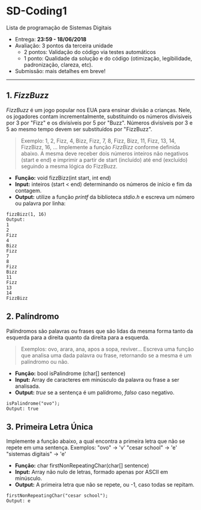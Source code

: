 # SD-Coding1
Lista de programação de Sistemas Digitais

- Entrega: **23:59 - 18/06/2018**
- Avaliação: 3 pontos da terceira unidade
  - 2 pontos: Validação do código via testes automáticos
  - 1 ponto: Qualidade da solução e do código (otimização, legibilidade, padronização, clareza, etc).
- Submissão: mais detalhes em breve!
-----------------------------------------------------------------------------------------------------------

## 1. *FizzBuzz* ##
*FizzBuzz* é um jogo popular nos EUA para ensinar divisão a crianças. Nele, os jogadores contam incrementalmente, substituindo os números divisíveis por 3 por "Fizz" e os divisíveis por 5 por "Buzz". Números divisíveis por 3 e 5 ao mesmo tempo devem ser substituídos por "FizzBuzz".
> Exemplo: 1, 2, Fizz, 4, Bizz, Fizz, 7, 8, Fizz, Bizz, 11, Fizz, 13, 14, FizzBizz, 16, ...
Implemente a função *FizzBizz* conforme definida abaixo. A mesma deve receber dois números inteiros não negativos (start e end) e imprimir a partir de start (incluído) até end (excluído) seguindo a mesma lógica do FizzBuzz.
- **Função:** void fizzBizz(int start, int end)
- **Input:** inteiros (start < end) determinando os números de início e fim da contagem.
- **Output:** utilize a função *printf* da biblioteca *stdio.h* e escreva um número ou palavra por linha:
```
fizzBizz(1, 16)
Output:
1
2
Fizz
4
Bizz
Fizz
7
8
Fizz
Bizz
11
Fizz
13
14
FizzBizz
```

## 2. Palíndromo ##
Palíndromos são palavras ou frases que são lidas da mesma forma tanto da esquerda para a direita quanto da direita para a esquerda.
> Exemplos: ovo, arara, ana, apos a sopa, reviver...
Escreva uma função que analisa uma dada palavra ou frase, retornando se a mesma é um palíndromo ou não.
- **Função:** bool isPalindrome (char[] sentence)
- **Input:** Array de caracteres em minúsculo da palavra ou frase a ser analisada.
- **Output:** *true* se a sentença é um palídromo, *falso* caso negativo.
```
isPalindrome("ovo");
Output: true
```

## 3. Primeira Letra Única ##
Implemente a função abaixo, a qual encontra a primeira letra que não se repete em uma sentença.
Exemplos:
"ovo" -> 'v'
"cesar school" -> 'e'
"sistemas digitais" -> 'e'

- **Função:** char firstNonRepeatingChar(char[] sentence)
- **Input:** Array não nulo de letras, formado apenas por ASCII em minúsculo.
- **Output:** A primeira letra que não se repete, ou -1, caso todas se repitam.
```
firstNonRepeatingChar("cesar school");
Output: e
```
